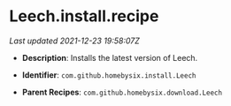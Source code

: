 # Leech.install.recipe

_Last updated 2021-12-23 19:58:07Z_

- **Description**: Installs the latest version of Leech.

- **Identifier**: `com.github.homebysix.install.Leech`

- **Parent Recipes**: `com.github.homebysix.download.Leech`